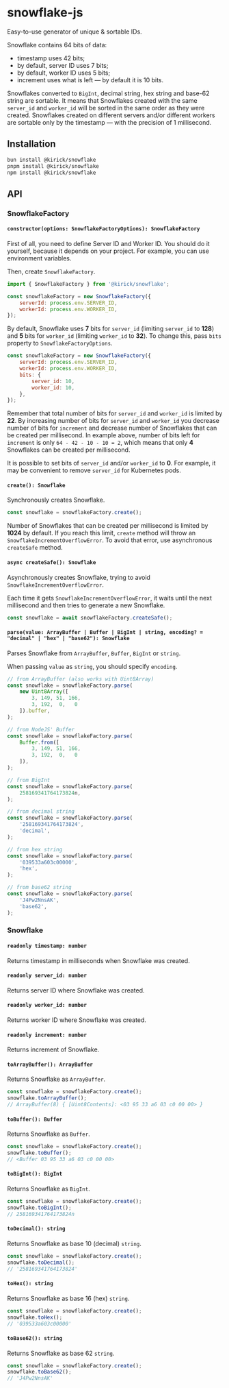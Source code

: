 
# snowflake-js
Easy-to-use generator of unique &amp; sortable IDs.

Snowflake contains 64 bits of data:
- timestamp uses 42 bits;
- by default, server ID uses 7 bits;
- by default, worker ID uses 5 bits;
- increment uses what is left — by default it is 10 bits.

Snowflakes converted to `BigInt`, decimal string, hex string and base-62 string are sortable. It means that Snowflakes created with the same `server_id` and `worker_id` will be sorted in the same order as they were created. Snowflakes created on different servers and/or different workers are sortable only by the timestamp — with the precision of 1 millisecond.

## Installation

```bash
bun install @kirick/snowflake
pnpm install @kirick/snowflake
npm install @kirick/snowflake
```

## API

### SnowflakeFactory

#### `constructor(options: SnowflakeFactoryOptions): SnowflakeFactory`

First of all, you need to define Server ID and Worker ID. You should do it yourself, because it depends on your project. For example, you can use environment variables.

Then, create `SnowflakeFactory`.

```js
import { SnowflakeFactory } from '@kirick/snowflake';

const snowflakeFactory = new SnowflakeFactory({
    serverId: process.env.SERVER_ID,
    workerId: process.env.WORKER_ID,
});
```

By default, Snowflake uses **7** bits for `server_id` (limiting `server_id` to **128**) and **5** bits for `worker_id` (limiting `worker_id` to **32**). To change this, pass `bits` property to `SnowflakeFactoryOptions`.

```js
const snowflakeFactory = new SnowflakeFactory({
    serverId: process.env.SERVER_ID,
    workerId: process.env.WORKER_ID,
    bits: {
        server_id: 10,
        worker_id: 10,
    },
});
```

Remember that total number of bits for `server_id` and `worker_id` is limited by **22**. By increasing number of bits for `server_id` and `worker_id` you decrease number of bits for `increment` and decrease number of Snowflakes that can be created per millisecond. In example above, number of bits left for `increment` is only `64 - 42 - 10 - 10 = 2`, which means that only **4** Snowflakes can be created per millisecond.

It is possible to set bits of `server_id` and/or `worker_id` to **0**. For example, it may be convenient to remove `server_id` for Kubernetes pods.

#### `create(): Snowflake`

Synchronously creates Snowflake.

```js
const snowflake = snowflakeFactory.create();
```

Number of Snowflakes that can be created per millisecond is limited by **1024** by default. If you reach this limit, `create` method will throw an `SnowflakeIncrementOverflowError`. To avoid that error, use asynchronous `createSafe` method.

#### `async createSafe(): Snowflake`

Asynchronously creates Snowflake, trying to avoid `SnowflakeIncrementOverflowError`.

Each time it gets `SnowflakeIncrementOverflowError`, it waits until the next millisecond and then tries to generate a new Snowflake.

```js
const snowflake = await snowflakeFactory.createSafe();
```

#### `parse(value: ArrayBuffer | Buffer | BigInt | string, encoding? = "decimal" | "hex" | "base62"): Snowflake`

Parses Snowflake from `ArrayBuffer`, `Buffer`, `BigInt` or `string`.

When passing `value` as `string`, you should specify `encoding`.

```js
// from ArrayBuffer (also works with Uint8Array)
const snowflake = snowflakeFactory.parse(
    new Uint8Array([
        3, 149, 51, 166,
        3, 192,  0,   0
    ]).buffer,
);

// from NodeJS' Buffer
const snowflake = snowflakeFactory.parse(
    Buffer.from([
        3, 149, 51, 166,
        3, 192,  0,   0
    ]),
);

// from BigInt
const snowflake = snowflakeFactory.parse(
    258169341764173824n,
);

// from decimal string
const snowflake = snowflakeFactory.parse(
    '258169341764173824',
    'decimal',
);

// from hex string
const snowflake = snowflakeFactory.parse(
    '039533a603c00000',
    'hex',
);

// from base62 string
const snowflake = snowflakeFactory.parse(
    'J4Pw2NnsAK',
    'base62',
);
```

### Snowflake

#### `readonly timestamp: number`

Returns timestamp in milliseconds when Snowflake was created.

#### `readonly server_id: number`

Returns server ID where Snowflake was created.

#### `readonly worker_id: number`

Returns worker ID where Snowflake was created.

#### `readonly increment: number`

Returns increment of Snowflake.

#### `toArrayBuffer(): ArrayBuffer`

Returns Snowflake as `ArrayBuffer`.

```js
const snowflake = snowflakeFactory.create();
snowflake.toArrayBuffer();
// ArrayBuffer(8) { [Uint8Contents]: <03 95 33 a6 03 c0 00 00> }
```

#### `toBuffer(): Buffer`

Returns Snowflake as `Buffer`.

```js
const snowflake = snowflakeFactory.create();
snowflake.toBuffer();
// <Buffer 03 95 33 a6 03 c0 00 00>
```

#### `toBigInt(): BigInt`

Returns Snowflake as `BigInt`.

```js
const snowflake = snowflakeFactory.create();
snowflake.toBigInt();
// 258169341764173824n
```

#### `toDecimal(): string`

Returns Snowflake as base 10 (decimal) `string`.

```js
const snowflake = snowflakeFactory.create();
snowflake.toDecimal();
// '258169341764173824'
```

#### `toHex(): string`

Returns Snowflake as base 16 (hex) `string`.

```js
const snowflake = snowflakeFactory.create();
snowflake.toHex();
// '039533a603c00000'
```

#### `toBase62(): string`

Returns Snowflake as base 62 `string`.

```js
const snowflake = snowflakeFactory.create();
snowflake.toBase62();
// 'J4Pw2NnsAK'
```
